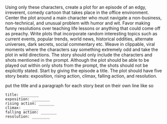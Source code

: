 Using only these characters, create a plot for an episode of an edgy, irreverent, comedy cartoon that takes place in the office environment. Center the plot around a main character who must navigate a non-business, non-technical, and unusual problem with humor and wit. Favor making funny resolutions over teaching life lessons or anything that could come off as preachy. Write plots that incorporate random interesting topics such as current events, popular trends, world news, historical oddities, alternate universes, dark secrets, social commentary etc. Weave in clippable, viral moments where the characters say something extremely odd and take the plot in wild directions. The story should only include the characters and shots mentioned in the prompt. Although the plot should be able to be played out within only shots from the prompt, the shots should not be explicitly stated. Start by giving the episode a title. The plot should have five story beats: exposition, rising action, climax, falling action, and resolution.

put the title and a paragraph for each story beat on their own line like so
```
title: ________
exposition: ________
rising action: _______
climax: _______
falling action: _______
resolution: ________
```
